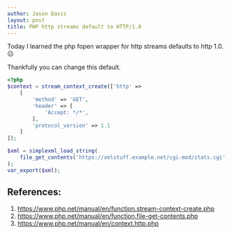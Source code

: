 ```yaml
---
author: Jason Davis
layout: post
title: PHP http streams default to HTTP/1.0
---
```


Today I learned the php fopen wrapper for http streams defaults to http 1.0. ☹

Thankfully you can change this default.

```php
<?php
$context = stream_context_create(['http' =>
    [
        'method' => 'GET',
        'header' => [
            'Accept: */*',
        ],
        'protocol_version' => 1.1
    ]
]);

$xml = simplexml_load_string(
    file_get_contents('https://xmlstuff.example.net/cgi-mod/stats.cgi', false, $context)
);
var_export($xml);
```

References:
---
1. <https://www.php.net/manual/en/function.stream-context-create.php>
2. <https://www.php.net/manual/en/function.file-get-contents.php>
3. <https://www.php.net/manual/en/context.http.php>
